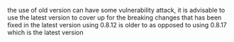 the use of old version can have some vulnerability attack, it is advisable to use the latest version to cover up for the breaking changes that has been fixed in the latest version
using 0.8.12 is older to as opposed to using 0.8.17 which is the latest version